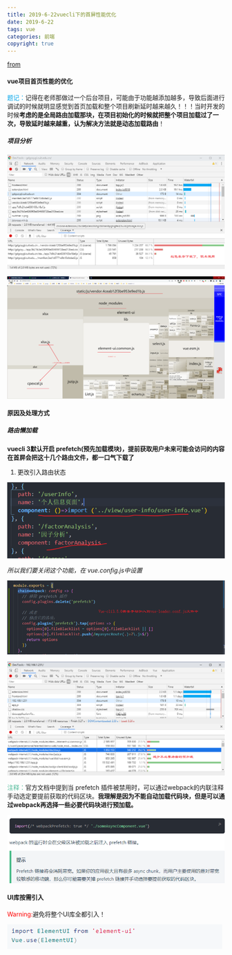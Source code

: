 ```yaml
---
title: 2019-6-22vuecli下的首屏性能优化
date: 2019-6-22
tags: vue
categories: 前端
copyright: true
---
```


[from](https://mp.weixin.qq.com/s/O4EVlKnYKRGwgXmRca8cYQ)

#### vue项目首页性能的优化

<font color='#08a7eb'>题记：</font>记得在老师那做过一个后台项目，可能由于功能越添加越多，导致后面进行调试的时候就明显感觉到首页加载和整个项目刷新延时越来越久！！！当时开发的时候**考虑的是全局路由加载那块，在项目初始化的时候就把整个项目加载过了一次，导致延时越来越重，认为解决方法就是动态加载路由**！


##### 项目分析

![项目分析](https://www.github.com/Merlynr/Markdown/raw/noteImg/小书匠/1561183987075.png)

![builder analyzer](https://www.github.com/Merlynr/Markdown/raw/noteImg/小书匠/1561193001136.png)


#### 原因及处理方式

##### 路由懒加载

 **vuecli 3默认开启 prefetch(预先加载模块)，提前获取用户未来可能会访问的内容
在首屏会把这十几个路由文件，都一口气下载了**

1. 更改引入路由状态

![将路由引用更改为动态](https://www.github.com/Merlynr/Markdown/raw/noteImg/小书匠/1561194121583.png)

*所以我们要关闭这个功能，在 vue.config.js中设置*

![配置prefetch](https://www.github.com/Merlynr/Markdown/raw/noteImg/小书匠/1561208488727.png)

![减少路由预加载](https://www.github.com/Merlynr/Markdown/raw/noteImg/小书匠/1561208345997.png)


<font color='#51ba99'>注释：</font>官方文档中提到当 prefetch 插件被禁用时，可以通过webpack的内联注释手动选定要提前获取的代码区块。**我理解是因为不能自动加载代码块，但是可以通过webpack再选择一些必要代码块进行预加载。**

![手动选择需要预加载的代码块](https://www.github.com/Merlynr/Markdown/raw/noteImg/小书匠/1561209945205.png)

#### UI库按需引入

<font color='red'>Warning:</font>避免将整个UI库全都引入！

![不严格](https://www.github.com/Merlynr/Markdown/raw/noteImg/小书匠/1561210047046.png)